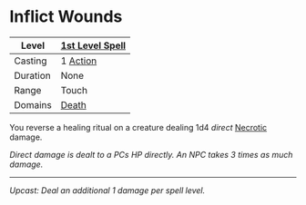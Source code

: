 # Inflict Wounds

| Level    | [1st Level Spell](1st%20Level%20Spells.md)          |
| -------- | --------------------------------------------------- |
| Casting  | 1 [Action](../../../../Game%20Procedures/Action.md) |
| Duration | None                                                |
| Range    | Touch                                               |
| Domains  | [Death](../../Spell%20Domains/Death.md)          |

You reverse a healing ritual on a creature dealing 1d4 *direct* [Necrotic](../../../../Damage%20Types/Necrotic.md) damage.

*Direct damage is dealt to a PCs HP directly. An NPC takes 3 times as much damage.*

---
*Upcast: Deal an additional 1 damage per spell level.*

